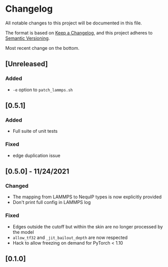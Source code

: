 # Changelog
All notable changes to this project will be documented in this file.

The format is based on [Keep a Changelog](https://keepachangelog.com/en/1.0.0/),
and this project adheres to [Semantic Versioning](https://semver.org/spec/v2.0.0.html).

Most recent change on the bottom.

## [Unreleased]
### Added
- `-e` option to `patch_lammps.sh`

## [0.5.1]
### Added
- Full suite of unit tests

### Fixed
- edge duplication issue

## [0.5.0] - 11/24/2021

### Changed
- The mapping from LAMMPS to NequIP types is now explicitly provided
- Don't print full config in LAMMPS log

### Fixed
- Edges outside the cutoff but within the skin are no longer processed by the model
- `allow_tf32` and `_jit_bailout_depth` are now respected
- Hack to allow freezing on demand for PyTorch < 1.10

## [0.1.0]